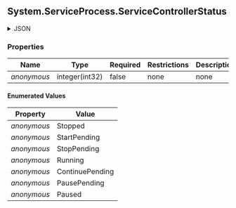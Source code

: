 
<h2 id="tocS_System.ServiceProcess.ServiceControllerStatus">System.ServiceProcess.ServiceControllerStatus</h2>

<a id="schemasystem.serviceprocess.servicecontrollerstatus"></a>
<a id="schema_System.ServiceProcess.ServiceControllerStatus"></a>
<a id="tocSsystem.serviceprocess.servicecontrollerstatus"></a>
<a id="tocssystem.serviceprocess.servicecontrollerstatus"></a>

<details><summary>JSON</summary>


```json
"Stopped"

```


</details>

### Properties

|Name|Type|Required|Restrictions|Description|
|---|---|---|---|---|
|*anonymous*|integer(int32)|false|none|none|

#### Enumerated Values

|Property|Value|
|---|---|
|*anonymous*|Stopped|
|*anonymous*|StartPending|
|*anonymous*|StopPending|
|*anonymous*|Running|
|*anonymous*|ContinuePending|
|*anonymous*|PausePending|
|*anonymous*|Paused|


